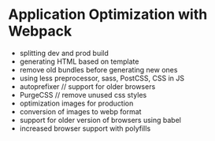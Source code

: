 # Application Optimization with Webpack

- splitting dev and prod build
- generating HTML based on template
- remove old bundles before generating new ones
- using less preprocessor, sass, PostCSS, CSS in JS
- autoprefixer // support for older browsers
- PurgeCSS // remove unused css styles
- optimization images for production
- conversion of images to webp format
- support for older version of browsers using babel
- increased browser support with polyfills